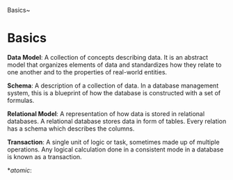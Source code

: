 Basics~
# Basics
 
**Data Model**: A collection of concepts describing data. It is an abstract model that organizes
elements of data and standardizes how they relate to one another and to the properties of real-world entities.

**Schema**:  A description of a collection of data. In a database management system, this is a blueprint of how
the database is constructed with a set of formulas.

**Relational Model**: A representation of how data is stored in relational databases. A relational database
stores data in form of tables. Every relation has a schema which describes the columns. 

**Transaction**: A single unit of logic or task, sometimes made up of multiple operations. Any logical 
calculation done in a consistent mode in a database is known as a transaction. 

**atomic*: 